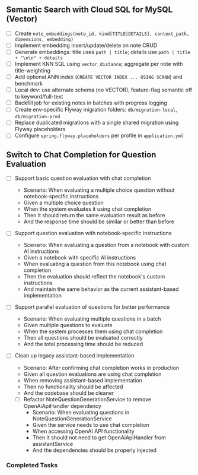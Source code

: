 ## Semantic Search with Cloud SQL for MySQL (Vector)

- [ ] Create `note_embeddings(note_id, kind[TITLE|DETAILS], context_path, dimensions, embedding)`
- [ ] Implement embedding insert/update/delete on note CRUD
- [ ] Generate embeddings: title uses `path | title`; details use `path | title + "\n\n" + details`
- [ ] Implement KNN SQL using `vector_distance`; aggregate per note with title-weighting
- [ ] Add optional ANN index (`CREATE VECTOR INDEX ... USING SCANN`) and benchmark
- [ ] Local dev: use alternate schema (no VECTOR), feature-flag semantic off to keyword/full-text
- [ ] Backfill job for existing notes in batches with progress logging
- [ ] Create env-specific Flyway migration folders: `db/migration-local`, `db/migration-prod`
- [ ] Replace duplicated migrations with a single shared migration using Flyway placeholders
- [ ] Configure `spring.flyway.placeholders` per profile in `application.yml`

## Switch to Chat Completion for Question Evaluation

- [ ] Support basic question evaluation with chat completion
  - Scenario: When evaluating a multiple choice question without notebook-specific instructions
  - Given a multiple choice question
  - When the system evaluates it using chat completion
  - Then it should return the same evaluation result as before
  - And the response time should be similar or better than before

- [ ] Support question evaluation with notebook-specific instructions
  - Scenario: When evaluating a question from a notebook with custom AI instructions
  - Given a notebook with specific AI instructions
  - When evaluating a question from this notebook using chat completion
  - Then the evaluation should reflect the notebook's custom instructions
  - And maintain the same behavior as the current assistant-based implementation

- [ ] Support parallel evaluation of questions for better performance
  - Scenario: When evaluating multiple questions in a batch
  - Given multiple questions to evaluate
  - When the system processes them using chat completion
  - Then all questions should be evaluated correctly
  - And the total processing time should be reduced

- [ ] Clean up legacy assistant-based implementation
  - Scenario: After confirming chat completion works in production
  - Given all question evaluations are using chat completion
  - When removing assistant-based implementation
  - Then no functionality should be affected
  - And the codebase should be cleaner
  - [ ] Refactor NoteQuestionGenerationService to remove OpenAiApiHandler dependency
    - Scenario: When evaluating questions in NoteQuestionGenerationService
    - Given the service needs to use chat completion
    - When accessing OpenAI API functionality
    - Then it should not need to get OpenAiApiHandler from assistantService
    - And the dependencies should be properly injected

### Completed Tasks
